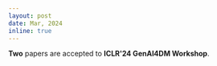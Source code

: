 ```yaml
---
layout: post
date: Mar, 2024
inline: true
---
```


<b>Two</b> papers are accepted to **ICLR'24 GenAI4DM Workshop**.
